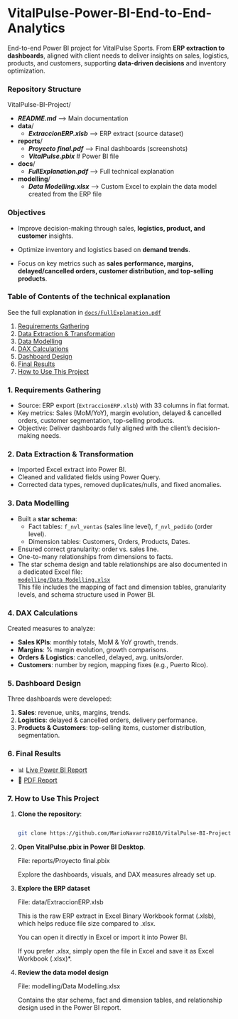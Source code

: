 # VitalPulse-Power-BI-End-to-End-Analytics
End-to-end Power BI project for VitalPulse Sports. From **ERP extraction to dashboards**, aligned with client needs to deliver insights on sales, logistics, products, and customers, supporting **data-driven decisions** and inventory optimization.

### Repository Structure
VitalPulse-BI-Project/

- ***README.md*** --> Main documentation
- **data**/
  - ***ExtraccionERP.xlsb*** --> ERP extract (source dataset)
- **reports**/
  - ***Proyecto final.pdf*** --> Final dashboards (screenshots)
  - ***VitalPulse.pbix*** # Power BI file
- **docs**/
  - ***FullExplanation.pdf*** --> Full technical explanation
- **modelling**/
  - ***Data Modelling.xlsx*** --> Custom Excel to explain the data model created from the ERP file
 
    


### Objectives

- Improve decision-making through sales, **logistics, product, and customer** insights.

- Optimize inventory and logistics based on **demand trends**.

- Focus on key metrics such as **sales performance, margins, delayed/cancelled orders, customer distribution, and top-selling products**.


### Table of Contents of the technical explanation
See the full explanation in [`docs/FullExplanation.pdf`](docs/FullExplanation.pdf)

1. [Requirements Gathering](#1-requirements-gathering)  
2. [Data Extraction & Transformation](#2-data-extraction--transformation)  
3. [Data Modelling](#3-data-modelling)  
4. [DAX Calculations](#4-dax-calculations)  
5. [Dashboard Design](#5-dashboard-design)  
6. [Final Results](#6-final-results)  
7. [How to Use This Project](#7-how-to-use-this-project)

### 1. Requirements Gathering
- Source: ERP export (`ExtraccionERP.xlsb`) with 33 columns in flat format.    
- Key metrics: Sales (MoM/YoY), margin evolution, delayed & cancelled orders, customer segmentation, top-selling products.  
- Objective: Deliver dashboards fully aligned with the client’s decision-making needs.  

### 2. Data Extraction & Transformation
- Imported Excel extract into Power BI.  
- Cleaned and validated fields using Power Query.  
- Corrected data types, removed duplicates/nulls, and fixed anomalies.

### 3. Data Modelling
- Built a **star schema**:
  - Fact tables: `f_nvl_ventas` (sales line level), `f_nvl_pedido` (order level).  
  - Dimension tables: Customers, Orders, Products, Dates.  
- Ensured correct granularity: order vs. sales line.  
- One-to-many relationships from dimensions to facts.
- The star schema design and table relationships are also documented in a dedicated Excel file:  
  [`modelling/Data Modelling.xlsx`](modelling/Data%20Modelling.xlsx)  
  This file includes the mapping of fact and dimension tables, granularity levels, and schema structure used in Power BI.

### 4. DAX Calculations
Created measures to analyze:  
- **Sales KPIs**: monthly totals, MoM & YoY growth, trends.  
- **Margins**: % margin evolution, growth comparisons.  
- **Orders & Logistics**: cancelled, delayed, avg. units/order.  
- **Customers**: number by region, mapping fixes (e.g., Puerto Rico).

### 5. Dashboard Design
Three dashboards were developed:  

1. **Sales**: revenue, units, margins, trends.  
2. **Logistics**: delayed & cancelled orders, delivery performance.  
3. **Products & Customers**: top-selling items, customer distribution, segmentation.

### 6. Final Results
- 📊 [Live Power BI Report](https://app.powerbi.com/view?r=eyJrIjoiOGI4MzllNjQtMWY0Yi00MmM1LWI0NDMtMDUwMmVmODIzMzVhIiwidCI6IjAzYTBmYjY5LWE0ZDAtNDQyZC1hNGQ0LWNmYjVkYTgwNzUwMCJ9)  
- 📄 [PDF Report](docs/VitalPulse.pdf) 

### 7. How to Use This Project
1. **Clone the repository**: 

   ```bash

   git clone https://github.com/MarioNavarro2810/VitalPulse-BI-Project.git

2. **Open VitalPulse.pbix in Power BI Desktop**.

   File: reports/Proyecto final.pbix

   Explore the dashboards, visuals, and DAX measures already set up.

3. **Explore the ERP dataset**
   
   File: data/ExtraccionERP.xlsb

   This is the raw ERP extract in Excel Binary Workbook format (.xlsb), which helps reduce file size compared to .xlsx.

   You can open it directly in Excel or import it into Power BI.

   If you prefer .xlsx, simply open the file in Excel and save it as Excel Workbook (.xlsx)*.

4. **Review the data model design**

   File: modelling/Data Modelling.xlsx

   Contains the star schema, fact and dimension tables, and relationship design used in the Power BI report.








